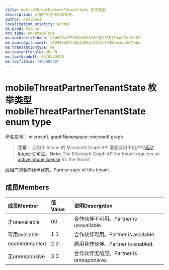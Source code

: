 ```yaml
---
title: mobileThreatPartnerTenantState 枚举类型
description: 此租户的合作伙伴状态。
author: davidmu1
localization_priority: Normal
ms.prod: Intune
doc_type: enumPageType
ms.openlocfilehash: b54b30a255330bd98920d7bf335158ae26f16c07
ms.sourcegitcommit: 272996d2772b51105ec25f1cf7482ecda3b74ebe
ms.translationtype: MT
ms.contentlocale: zh-CN
ms.lasthandoff: 03/05/2020
ms.locfileid: "42448030"
---
```

# <a name="mobilethreatpartnertenantstate-enum-type"></a><span data-ttu-id="6a016-103">mobileThreatPartnerTenantState 枚举类型</span><span class="sxs-lookup"><span data-stu-id="6a016-103">mobileThreatPartnerTenantState enum type</span></span>

<span data-ttu-id="6a016-104">命名空间： microsoft. graph</span><span class="sxs-lookup"><span data-stu-id="6a016-104">Namespace: microsoft.graph</span></span>

> <span data-ttu-id="6a016-105">**注意：** 适用于 Intune 的 Microsoft Graph API 需要适用于租户的[活动 Intune 许可证](https://go.microsoft.com/fwlink/?linkid=839381)。</span><span class="sxs-lookup"><span data-stu-id="6a016-105">**Note:** The Microsoft Graph API for Intune requires an [active Intune license](https://go.microsoft.com/fwlink/?linkid=839381) for the tenant.</span></span>

<span data-ttu-id="6a016-106">此租户的合作伙伴状态。</span><span class="sxs-lookup"><span data-stu-id="6a016-106">Partner state of this tenant.</span></span>

## <a name="members"></a><span data-ttu-id="6a016-107">成员</span><span class="sxs-lookup"><span data-stu-id="6a016-107">Members</span></span>
|<span data-ttu-id="6a016-108">成员</span><span class="sxs-lookup"><span data-stu-id="6a016-108">Member</span></span>|<span data-ttu-id="6a016-109">值</span><span class="sxs-lookup"><span data-stu-id="6a016-109">Value</span></span>|<span data-ttu-id="6a016-110">说明</span><span class="sxs-lookup"><span data-stu-id="6a016-110">Description</span></span>|
|:---|:---|:---|
|<span data-ttu-id="6a016-111">才</span><span class="sxs-lookup"><span data-stu-id="6a016-111">unavailable</span></span>|<span data-ttu-id="6a016-112">0</span><span class="sxs-lookup"><span data-stu-id="6a016-112">0</span></span>|<span data-ttu-id="6a016-113">合作伙伴不可用。</span><span class="sxs-lookup"><span data-stu-id="6a016-113">Partner is unavailable.</span></span>|
|<span data-ttu-id="6a016-114">可用</span><span class="sxs-lookup"><span data-stu-id="6a016-114">available</span></span>|<span data-ttu-id="6a016-115">1 </span><span class="sxs-lookup"><span data-stu-id="6a016-115">1</span></span>|<span data-ttu-id="6a016-116">合作伙伴可用。</span><span class="sxs-lookup"><span data-stu-id="6a016-116">Partner is available.</span></span>|
|<span data-ttu-id="6a016-117">enabled</span><span class="sxs-lookup"><span data-stu-id="6a016-117">enabled</span></span>|<span data-ttu-id="6a016-118">2 </span><span class="sxs-lookup"><span data-stu-id="6a016-118">2</span></span>|<span data-ttu-id="6a016-119">启用合作伙伴。</span><span class="sxs-lookup"><span data-stu-id="6a016-119">Partner is enabled.</span></span>|
|<span data-ttu-id="6a016-120">无</span><span class="sxs-lookup"><span data-stu-id="6a016-120">unresponsive</span></span>|<span data-ttu-id="6a016-121">3 </span><span class="sxs-lookup"><span data-stu-id="6a016-121">3</span></span>|<span data-ttu-id="6a016-122">合作伙伴无响应。</span><span class="sxs-lookup"><span data-stu-id="6a016-122">Partner is unresponsive.</span></span>|




